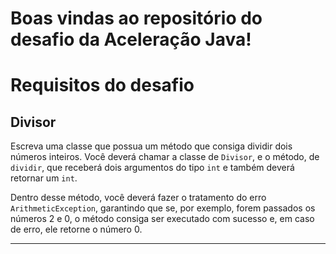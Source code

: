 # Boas vindas ao repositório do desafio da Aceleração Java!

# Requisitos do desafio

## Divisor

Escreva uma classe que possua um método que consiga dividir dois números inteiros. Você deverá chamar a classe de `Divisor`, e o método, de `dividir`, que receberá dois argumentos do tipo `int` e também deverá retornar um `int`.

Dentro desse método, você deverá fazer o tratamento do erro `ArithmeticException`, garantindo que se, por exemplo, forem passados os números 2 e 0, o método consiga ser executado com sucesso e, em caso de erro, ele retorne o número 0.

---
